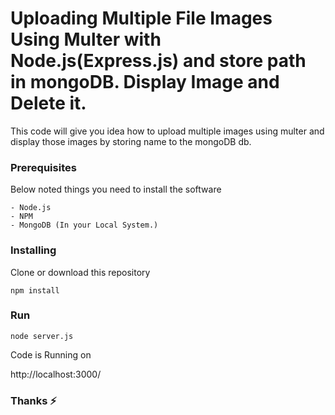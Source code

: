 # Uploading Multiple File Images Using Multer with Node.js(Express.js) and store path in mongoDB. Display Image and Delete it.

This code will give you idea how to upload multiple images using multer and display those images by storing name to the mongoDB db.

### Prerequisites

Below noted things you need to install the software

```
- Node.js
- NPM
- MongoDB (In your Local System.)
```


### Installing

Clone or download this repository

```
npm install
```

### Run

```
node server.js
```

Code is Running on

http://localhost:3000/


### Thanks :zap:
